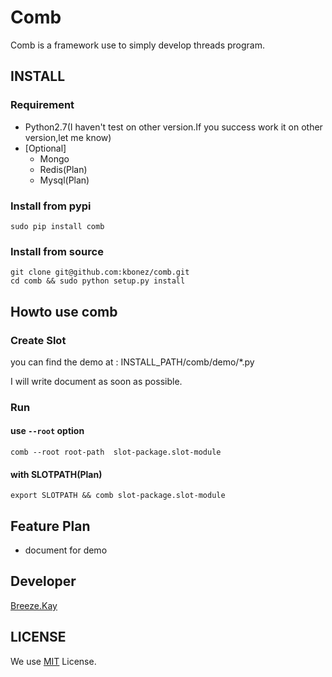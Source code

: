Comb
============


Comb is a framework use to simply develop threads program.



## INSTALL

### Requirement


- Python2.7(I haven't test on other version.If you success work it on other version,let me know)
- [Optional] 
	- Mongo
	- Redis(Plan)
	- Mysql(Plan)



### Install from pypi

	sudo pip install comb


### Install from source

	git clone git@github.com:kbonez/comb.git
	cd comb && sudo python setup.py install



## Howto use comb

### Create Slot

you can find the demo at : INSTALL_PATH/comb/demo/*.py

I will write document as soon as possible.

### Run
####  use `--root` option
	comb --root root-path  slot-package.slot-module

#### with SLOTPATH(Plan)
	export SLOTPATH && comb slot-package.slot-module
		 

## Feature Plan
- document for demo


## Developer
[Breeze.Kay](mailto:wangwenpei@kbonez.com)

## LICENSE
We use [MIT](http://opensource.org/licenses/MIT) License.





